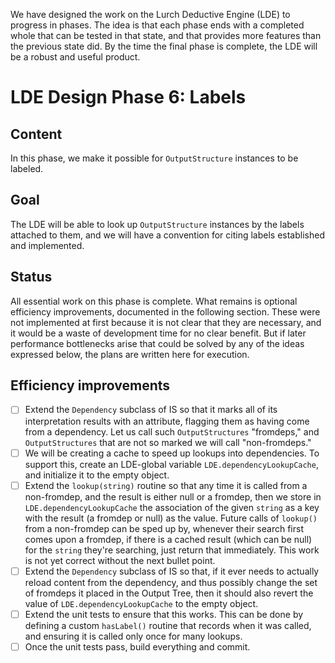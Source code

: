 
We have designed the work on the Lurch Deductive Engine (LDE) to progress in
phases.  The idea is that each phase ends with a completed whole that can be
tested in that state, and that provides more features than the previous
state did.  By the time the final phase is complete, the LDE will be a
robust and useful product.

# LDE Design Phase 6: Labels

## Content

In this phase, we make it possible for `OutputStructure` instances to be
labeled.

## Goal

The LDE will be able to look up `OutputStructure` instances by the labels
attached to them, and we will have a convention for citing labels
established and implemented.

## Status

All essential work on this phase is complete.  What remains is optional
efficiency improvements, documented in the following section.  These were
not implemented at first because it is not clear that they are necessary,
and it would be a waste of development time for no clear benefit.  But if
later performance bottlenecks arise that could be solved by any of the ideas
expressed below, the plans are written here for execution.

## Efficiency improvements

 * [ ] Extend the `Dependency` subclass of IS so that it marks all of its
   interpretation results with an attribute, flagging them as having come
   from a dependency.  Let us call such `OutputStructures` "fromdeps," and
   `OutputStructures` that are not so marked we will call "non-fromdeps."
 * [ ] We will be creating a cache to speed up lookups into dependencies.
   To support this, create an LDE-global variable
   `LDE.dependencyLookupCache`, and initialize it to the empty object.
 * [ ] Extend the `lookup(string)` routine so that any time it is called
   from a non-fromdep, and the result is either null or a fromdep, then we
   store in `LDE.dependencyLookupCache` the association of the given
   `string` as a key with the result (a fromdep or null) as the value.
   Future calls of `lookup()` from a non-fromdep can be sped up by, whenever
   their search first comes upon a fromdep, if there is a cached result
   (which can be null) for the `string` they're searching, just return that
   immediately.  This work is not yet correct without the next bullet point.
 * [ ] Extend the `Dependency` subclass of IS so that, if it ever needs to
   actually reload content from the dependency, and thus possibly change the
   set of fromdeps it placed in the Output Tree, then it should also revert
   the value of `LDE.dependencyLookupCache` to the empty object.
 * [ ] Extend the unit tests to ensure that this works.  This can be done by
   defining a custom `hasLabel()` routine that records when it was called,
   and ensuring it is called only once for many lookups.
 * [ ] Once the unit tests pass, build everything and commit.
